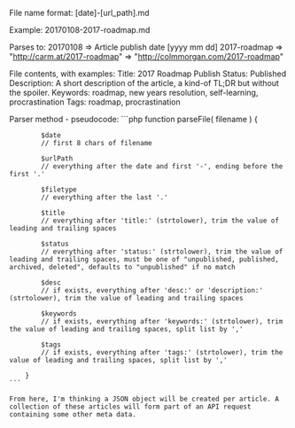 File name format:   [date]-[url_path].md

Example:            20170108-2017-roadmap.md

Parses to:
    20170108        => Article publish date [yyyy mm dd]
    2017-roadmap    => "http://carm.at/2017-roadmap"
                    => "http://colmmorgan.com/2017-roadmap"

File contents, with examples:
    Title: 2017 Roadmap
    Publish Status: Published
    Description: A short description of the article, a kind-of TL;DR but without the spoiler.
    Keywords: roadmap, new years resolution, self-learning, procrastination
    Tags: roadmap, procrastination

Parser method - pseudocode:
    ```php
        function parseFile( filename ) {

            $date
            // first 8 chars of filename

            $urlPath
            // everything after the date and first '-', ending before the first '.'

            $filetype
            // everything after the last '.'

            $title
            // everything after 'title:' (strtolower), trim the value of leading and trailing spaces

            $status
            // everything after 'status:' (strtolower), trim the value of leading and trailing spaces, must be one of "unpublished, published, archived, deleted", defaults to "unpublished" if no match

            $desc
            // if exists, everything after 'desc:' or 'description:' (strtolower), trim the value of leading and trailing spaces

            $keywords
            // if exists, everything after 'keywords:' (strtolower), trim the value of leading and trailing spaces, split list by ','

            $tags
            // if exists, everything after 'tags:' (strtolower), trim the value of leading and trailing spaces, split list by ','

        }
    ```

    From here, I'm thinking a JSON object will be created per article. A collection of these articles will form part of an API request containing some other meta data.
